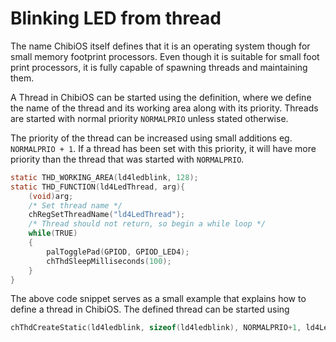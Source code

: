 # Blinking LED from thread
The name ChibiOS itself defines that it is an operating system though for small memory footprint processors. Even though it is suitable for small foot print processors, it is fully capable of spawning threads and maintaining them. 

A Thread in ChibiOS can be started using the definition, where we define the name of the thread and its working area along with its priority. Threads are started with normal priority `NORMALPRIO` unless stated otherwise. 

The priority of the thread can be increased using small additions eg. `NORMALPRIO + 1`. If a thread has been set with this priority, it will have more priority than the thread that was started with `NORMALPRIO`.


```C
static THD_WORKING_AREA(ld4ledblink, 128);
static THD_FUNCTION(ld4LedThread, arg){
	(void)arg;
	/* Set thread name */
	chRegSetThreadName("ld4LedThread");
	/* Thread should not return, so begin a while loop */
	while(TRUE)
	{
		palTogglePad(GPIOD, GPIOD_LED4);
		chThdSleepMilliseconds(100);
	}
}
```
The above code snippet serves as a small example that explains how to define a thread in ChibiOS. The defined thread can be started using 

```C
chThdCreateStatic(ld4ledblink, sizeof(ld4ledblink), NORMALPRIO+1, ld4LedThread, NULL);
```